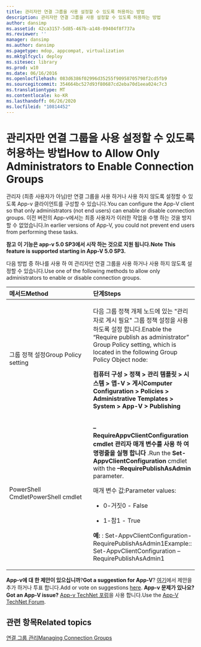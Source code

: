 ```yaml
---
title: 관리자만 연결 그룹을 사용 설정할 수 있도록 허용하는 방법
description: 관리자만 연결 그룹을 사용 설정할 수 있도록 허용하는 방법
author: dansimp
ms.assetid: 42ca3157-5d85-467b-a148-09404f8f737a
ms.reviewer: ''
manager: dansimp
ms.author: dansimp
ms.pagetype: mdop, appcompat, virtualization
ms.mktglfcycl: deploy
ms.sitesec: library
ms.prod: w10
ms.date: 06/16/2016
ms.openlocfilehash: 083d6386f02996d35255f90958705798f2cd5fb9
ms.sourcegitcommit: 354664bc527d93f80687cd2eba70d1eea024c7c3
ms.translationtype: MT
ms.contentlocale: ko-KR
ms.lasthandoff: 06/26/2020
ms.locfileid: "10814452"
---
```

# <span data-ttu-id="5fc6e-103">관리자만 연결 그룹을 사용 설정할 수 있도록 허용하는 방법</span><span class="sxs-lookup"><span data-stu-id="5fc6e-103">How to Allow Only Administrators to Enable Connection Groups</span></span>


<span data-ttu-id="5fc6e-104">관리자 (최종 사용자가 아님)만 연결 그룹을 사용 하거나 사용 하지 않도록 설정할 수 있도록 App-v 클라이언트를 구성할 수 있습니다.</span><span class="sxs-lookup"><span data-stu-id="5fc6e-104">You can configure the App-V client so that only administrators (not end users) can enable or disable connection groups.</span></span> <span data-ttu-id="5fc6e-105">이전 버전의 App-v에서는 최종 사용자가 이러한 작업을 수행 하는 것을 방지할 수 없었습니다.</span><span class="sxs-lookup"><span data-stu-id="5fc6e-105">In earlier versions of App-V, you could not prevent end users from performing these tasks.</span></span>

<span data-ttu-id="5fc6e-106">**참고** 
 **이 기능은 app-v 5.0 SP3에서 시작 하는 것으로 지원 됩니다.**</span><span class="sxs-lookup"><span data-stu-id="5fc6e-106">**Note**
**This feature is supported starting in App-V 5.0 SP3.**</span></span>

 

<span data-ttu-id="5fc6e-107">다음 방법 중 하나를 사용 하 여 관리자만 연결 그룹을 사용 하거나 사용 하지 않도록 설정할 수 있습니다.</span><span class="sxs-lookup"><span data-stu-id="5fc6e-107">Use one of the following methods to allow only administrators to enable or disable connection groups.</span></span>

<table>
<colgroup>
<col width="50%" />
<col width="50%" />
</colgroup>
<thead>
<tr class="header">
<th align="left"><span data-ttu-id="5fc6e-108">메서드</span><span class="sxs-lookup"><span data-stu-id="5fc6e-108">Method</span></span></th>
<th align="left"><span data-ttu-id="5fc6e-109">단계</span><span class="sxs-lookup"><span data-stu-id="5fc6e-109">Steps</span></span></th>
</tr>
</thead>
<tbody>
<tr class="odd">
<td align="left"><p><span data-ttu-id="5fc6e-110">그룹 정책 설정</span><span class="sxs-lookup"><span data-stu-id="5fc6e-110">Group Policy setting</span></span></p></td>
<td align="left"><p><span data-ttu-id="5fc6e-111">다음 그룹 정책 개체 노드에 있는 "관리자로 게시 필요" 그룹 정책 설정을 사용 하도록 설정 합니다.</span><span class="sxs-lookup"><span data-stu-id="5fc6e-111">Enable the “Require publish as administrator” Group Policy setting, which is located in the following Group Policy Object node:</span></span></p>
<p><strong><span data-ttu-id="5fc6e-112">컴퓨터 구성 &gt; 정책 &gt; 관리 템플릿 &gt; 시스템 &gt; 앱-V &gt; 게시</span><span class="sxs-lookup"><span data-stu-id="5fc6e-112">Computer Configuration &gt; Policies &gt; Administrative Templates &gt; System &gt; App-V &gt; Publishing</span></span></strong></p></td>
</tr>
<tr class="even">
<td align="left"><p><span data-ttu-id="5fc6e-113">PowerShell Cmdlet</span><span class="sxs-lookup"><span data-stu-id="5fc6e-113">PowerShell cmdlet</span></span></p></td>
<td align="left"><p><span data-ttu-id="5fc6e-114"><strong> </strong> <strong> – RequireAppvClientConfiguration cmdlet 관리자 매개 변수를 사용 하 여 명령줄을 실행 합니다 </strong> .</span><span class="sxs-lookup"><span data-stu-id="5fc6e-114">Run the <strong>Set-AppvClientConfiguration</strong> cmdlet with the <strong>–RequirePublishAsAdmin</strong> parameter.</span></span></p>
<p><span data-ttu-id="5fc6e-115">매개 변수 값:</span><span class="sxs-lookup"><span data-stu-id="5fc6e-115">Parameter values:</span></span></p>
<ul>
<li><p><span data-ttu-id="5fc6e-116">0-거짓</span><span class="sxs-lookup"><span data-stu-id="5fc6e-116">0 - False</span></span></p></li>
<li><p><span data-ttu-id="5fc6e-117">1-참</span><span class="sxs-lookup"><span data-stu-id="5fc6e-117">1 - True</span></span></p></li>
</ul>
<p><strong><span data-ttu-id="5fc6e-118">예: </strong> : Set-AppvClientConfiguration-RequirePublishAsAdmin1</span><span class="sxs-lookup"><span data-stu-id="5fc6e-118">Example:</strong>: Set-AppvClientConfiguration –RequirePublishAsAdmin1</span></span></p></td>
</tr>
</tbody>
</table>

 

<span data-ttu-id="5fc6e-119">**App-v에 대 한 제안이 있으십니까**?</span><span class="sxs-lookup"><span data-stu-id="5fc6e-119">**Got a suggestion for App-V**?</span></span> <span data-ttu-id="5fc6e-120">[여기](http://appv.uservoice.com/forums/280448-microsoft-application-virtualization)에서 제안을 추가 하거나 투표 합니다.</span><span class="sxs-lookup"><span data-stu-id="5fc6e-120">Add or vote on suggestions [here](http://appv.uservoice.com/forums/280448-microsoft-application-virtualization).</span></span> **<span data-ttu-id="5fc6e-121">App-v 문제가 있나요?</span><span class="sxs-lookup"><span data-stu-id="5fc6e-121">Got an App-V issue?</span></span>** <span data-ttu-id="5fc6e-122">[App-v TechNet 포럼](https://social.technet.microsoft.com/Forums/home?forum=mdopappv)을 사용 합니다.</span><span class="sxs-lookup"><span data-stu-id="5fc6e-122">Use the [App-V TechNet Forum](https://social.technet.microsoft.com/Forums/home?forum=mdopappv).</span></span>

## <span data-ttu-id="5fc6e-123">관련 항목</span><span class="sxs-lookup"><span data-stu-id="5fc6e-123">Related topics</span></span>


[<span data-ttu-id="5fc6e-124">연결 그룹 관리</span><span class="sxs-lookup"><span data-stu-id="5fc6e-124">Managing Connection Groups</span></span>](managing-connection-groups51.md)

 

 





